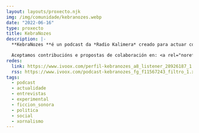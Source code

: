 ```yaml
---
layout: layouts/proxecto.njk
img: /img/comunidade/kebranozes.webp
date: "2022-06-16"
type: proxecto
title: KebraNozes
description: |-
  **KebraNozes **é un podcast da *Radio Kalimera* creado para actuar como medio de denuncia directa ao servizo do pobo. O principal obxectivo deste proxecto é perseguir e desentrañar as dinámicas fraudulentas, o caciquismo e a meritocracia proporcionando unha vía rápida e acesible para que a cidadanía faga públicas as denuncias que son rexeitadas polas autoridades e os medios galegos.

  Aceptamos contribucións e propostas de colaboración en: <a rel="noreferrer noopener" href="mailto:kebranozes.kalimera@gmail.com" target="_blank">kebranozes.kalimera@gmail.com</a>
redes:
  link: https://www.ivoox.com/perfil-kebranozes_a8_listener_28926187_1.html
  rss: https://www.ivoox.com/podcast-kebranozes_fg_f11567243_filtro_1.xml
tags:
  - podcast
  - actualidade
  - entrevistas
  - experimental
  - ficcion_sonora
  - politica
  - social
  - xornalismo
---
```

